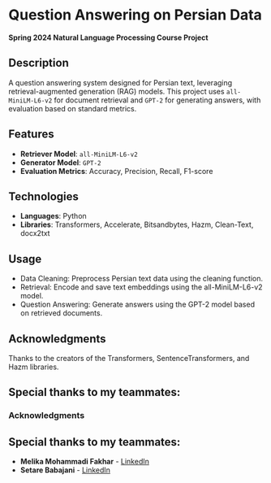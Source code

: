 # Question Answering on Persian Data

**Spring 2024 Natural Language Processing Course Project**

## Description

A question answering system designed for Persian text, leveraging retrieval-augmented generation (RAG) models. This project uses `all-MiniLM-L6-v2` for document retrieval and `GPT-2` for generating answers, with evaluation based on standard metrics.

## Features

- **Retriever Model**: `all-MiniLM-L6-v2`
- **Generator Model**: `GPT-2`
- **Evaluation Metrics**: Accuracy, Precision, Recall, F1-score

## Technologies

- **Languages**: Python
- **Libraries**: Transformers, Accelerate, Bitsandbytes, Hazm, Clean-Text, docx2txt

## Usage
- Data Cleaning: Preprocess Persian text data using the cleaning function.
- Retrieval: Encode and save text embeddings using the all-MiniLM-L6-v2 model.
- Question Answering: Generate answers using the GPT-2 model based on retrieved documents.

## Acknowledgments
Thanks to the creators of the Transformers, SentenceTransformers, and Hazm libraries.

## Special thanks to my teammates:
### Acknowledgments

## Special thanks to my teammates:
- **Melika Mohammadi Fakhar** - [LinkedIn](https://www.linkedin.com/in/melika-mohammadi-fakhar-25b126201)
- **Setare Babajani** - [LinkedIn](https://www.linkedin.com/in/setareh-babajani)
